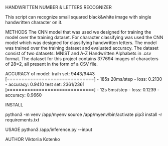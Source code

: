 HANDWRITTEN NUMBER & LETTERS RECOGNIZER

This script can recognize small squared black&white image with single
handwritten character on it.

METHODS
The CNN model that was used we designed for training the model over the training dataset. 
For character classifying was used the CNN model which was designed for classifying handwritten letters. 
The model was trained over the training dataset and evaluated accuracy.
The dataset consist of two datasets: MNIST and A-Z Handwritten Alphabets in .csv format.
The dataset for this project contains 377694 images of characters of 28×2, all present in the form of a CSV file.


ACCURACY of model:
traih set:
    9443/9443 [==============================] - 185s 20ms/step - loss: 0.2130 - accuracy: 0.9410
test set:
    2361/2361 [==============================] - 12s 5ms/step - loss: 0.1239 - accuracy: 0.9660

INSTALL

python3 -m venv /app/myenv
source /app/myenv/bin/activate
pip3 install -r requirements.txt

USAGE
python3 /app/inference.py --input <path to the test data directory >


AUTHOR
Viktoriia Kotenko